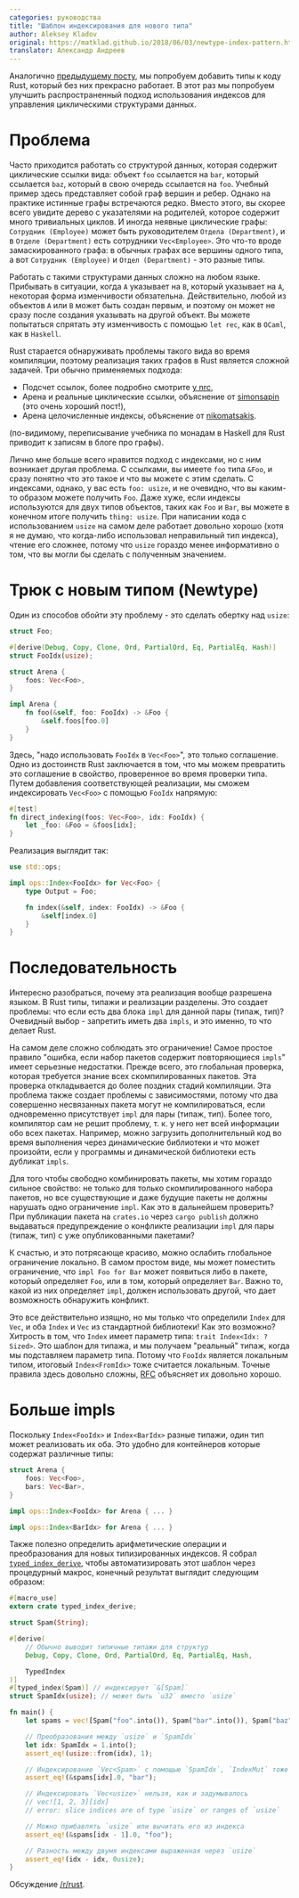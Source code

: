 ```yaml
---
categories: руководства
title: "Шаблон индексирования для нового типа"
author: Aleksey Kladov
original: https://matklad.github.io/2018/06/03/newtype-index-pattern.html
translator: Александр Андреев
---
```


Аналогично [предыдущему посту](https://matklad.github.io/2018/05/24/typed-key-pattern.html),
мы попробуем добавить типы к коду Rust, который без них прекрасно работает.
В этот раз мы попробуем улучшить распространенный подход использования
индексов для управления циклическими структурами данных.

<!--cut-->

# Проблема

Часто приходится работать со структурой данных, которая содержит циклические ссылки
вида: объект `foo` ссылается на `bar`, который ссылается `baz`,
который в свою очередь ссылается на `foo`.
Учебный пример здесь представляет собой граф вершин и ребер.
Однако на практике истинные графы встречаются редко.
Вместо этого, вы скорее всего увидите дерево с указателями на родителей,
которое содержит много тривиальных циклов.
И иногда неявные циклические графы: `Сотрудник (Employee)`
может быть руководителем `Отдела (Department)`,
и в `Отделе (Department)` есть сотрудники `Vec<Employee>`.
Это что-то вроде замаскированного графа: в обычных графах все вершины одного типа,
а вот `Сотрудник (Employee)` и `Отдел (Department)` - это разные типы.

Работать с такими структурами данных сложно на любом языке. Прибывать
в ситуации, когда `A` указывает на `B`, который указывает на `A`, некоторая
форма изменчивости обязательна. Действительно, любой из объектов `A` или `B` может быть
создан первым, и поэтому он может не сразу после
создания указывать на другой объект.
Вы можете попытаться спрятать эту изменчивость с помощью `let rec`, как в
`OCaml`, как в `Haskell`.

Rust старается обнаруживать проблемы такого вида во время компиляции,
поэтому реализация таких графов в Rust является сложной задачей.
Три обычно применяемых подхода:

  * Подсчет ссылок, более подробно смотрите [у nrc][rc],
  * Арена и реальные циклические ссылки, объяснение от
    [simonsapin][arena] (это очень хороший пост!),
  * Арена целочисленные индексы, объяснение от [nikomatsakis][idx].

[rc]: https://github.com/nrc/r4cppp/blob/master/graphs/README.md#rcrefcellnode
[arena]: https://exyr.org/2018/rust-arenas-vs-dropck/
[idx]: http://smallcultfollowing.com/babysteps/blog/2015/04/06/modeling-graphs-in-rust-using-vector-indices/

(по-видимому, переписывание учебника по монадам в Haskell для Rust
приводит к записям в блоге про графы).

Лично мне больше всего нравится подход с индексами, но с ним
возникает другая проблема. С ссылками, вы имеете
`foo` типа `&Foo`, и сразу понятно что это такое
и что вы можете с этим сделать. С индексами, однако, у вас есть `foo: usize`,
и не очевидно, что вы каким-то образом можете получить `Foo`.
Даже хуже, если индексы используются для двух типов объектов, таких как `Foo` и
`Bar`, вы можете в конечном итоге получить `thing: usize`. При написании кода с
использованием `usize` на самом деле работает довольно хорошо
(хотя я не думаю, что когда-либо использовал неправильный тип индекса),
чтение его сложнее, потому что `usize` гораздо менее информативно о том,
что вы могли бы сделать с полученным значением.

# Трюк с новым типом (Newtype)

Один из способов обойти эту проблему - это сделать обертку над `usize`:

```rust
struct Foo;

#[derive(Debug, Copy, Clone, Ord, PartialOrd, Eq, PartialEq, Hash)]
struct FooIdx(usize);

struct Arena {
    foos: Vec<Foo>,
}

impl Arena {
    fn foo(&self, foo: FooIdx) -> &Foo {
        &self.foos[foo.0]
    }
}
```

Здесь, "надо использовать `FooIdx` в `Vec<Foo>`", это только соглашение.
Одно из достоинств Rust заключается в том, что мы можем превратить это
соглашение в свойство, проверенное во время проверки типа. Путем добавления
соответствующей реализации, мы сможем индексировать `Vec<Foo>` с
помощью `FooIdx` напрямую:

```rust
#[test]
fn direct_indexing(foos: Vec<Foo>, idx: FooIdx) {
    let _foo: &Foo = &foos[idx];
}
```

Реализация выглядит так:

```rust
use std::ops;

impl ops::Index<FooIdx> for Vec<Foo> {
    type Output = Foo;

    fn index(&self, index: FooIdx) -> &Foo {
        &self[index.0]
    }
}
```

# Последовательность

Интересно разобраться, почему эта реализация вообще разрешена языком.
В Rust типы, типажи и реализации разделены.
Это создает проблемы: что если есть два блока `impl` для данной пары (типаж, тип)?
Очевидный выбор - запретить иметь два `impls`, и это именно, то что делает Rust.

На самом деле сложно соблюдать это ограничение! Самое простое правило
"ошибка, если набор пакетов содержит повторяющиеся `impls`"
имеет серьезные недостатки. Прежде всего, это глобальная проверка, которая
требуется знание всех скомпилированных пакетов. Эта проверка откладывается
до более поздних стадий компиляции. Эта проблема также создает проблемы с зависимостями,
потому что два совершенно несвязанных пакета могут не
компилироваться, если одновременно присутствует `impl` для пары (типаж, тип).
Более того, компилятор сам не решит проблему, т. к. у него нет всей информации обо всех пакетах.
Например, можно загрузить дополнительный код во время выполнения через динамические библиотеки
и что может произойти, если у программы и динамической библиотеки есть дубликат
`impls`.

Для того чтобы свободно комбинировать пакеты, мы хотим гораздо сильное свойство:
не только для только скомпилированного набора пакетов, но все существующие и
даже будущие пакеты не должны нарушать одно ограничение `impl`. Как это в дальнейшем проверить?
При публикации пакета на `crates.io` через `cargo publish` должно выдаваться предупреждение
о конфликте реализации `impl` для пары (типаж, тип) с уже опубликованными пакетами?

К счастью, и это потрясающе красиво, можно ослабить глобальное ограничение локально.
В самом простом виде, мы может поместить ограничение, что `impl Foo for Bar`
может появиться либо в пакете, который определяет `Foo`, или в том, который определяет
`Bar`. Важно то, какой из них определяет `impl`, должен использовать другой,
что дает возможность обнаружить конфликт.

Это все действительно изящно, но мы только что определили `Index` для
`Vec`, и оба `Index` и `Vec` из стандартной библиотеки! Как
это возможно? Хитрость в том, что `Index` имеет параметр типа:
`trait Index<Idx: ?Sized>`. Это шаблон для типажа, и мы получаем
"реальный" типаж, когда мы подставляем параметр типа. Потому что
`FooIdx` является локальным типом, итоговый `Index<FromIdx>` тоже
считается локальным. Точные правила здесь довольно сложны, [RFC][coh]
объясняет их довольно хорошо.

[coh]: https://github.com/rust-lang/rfcs/pull/2451

# Больше impls

Поскольку `Index<FooIdx>` и `Index<BarIdx>` разные типажи, один
тип может реализовать их оба. Это удобно для контейнеров
которые содержат различные типы:

```rust
struct Arena {
    foos: Vec<Foo>,
    bars: Vec<Bar>,
}

impl ops::Index<FooIdx> for Arena { ... }

impl ops::Index<BarIdx> for Arena { ... }
```

Также полезно определить арифметические операции и преобразования для
новых типизированных индексов.
Я собрал [`typed_index_derive`][crate], чтобы автоматизировать этот шаблон через
процедурный макрос, конечный результат выглядит следующим образом:

```rust
#[macro_use]
extern crate typed_index_derive;

struct Spam(String);

#[derive(
    // Обычно выводит типичные типажи для структур
    Debug, Copy, Clone, Ord, PartialOrd, Eq, PartialEq, Hash,

    TypedIndex
)]
#[typed_index(Spam)] // индексирует `&[Spam]`
struct SpamIdx(usize); // может быть `u32` вместо `usize`

fn main() {
    let spams = vec![Spam("foo".into()), Spam("bar".into()), Spam("baz".into())];

    // Преобразования между `usize` и `SpamIdx`
    let idx: SpamIdx = 1.into();
    assert_eq!(usize::from(idx), 1);

    // Индексирование `Vec<Spam>` с помощью `SpamIdx`, `IndexMut` тоже работает
    assert_eq!(&spams[idx].0, "bar");

    // Индексировать `Vec<usize>` нельзя, как и задумывалось
    // vec![1, 2, 3][idx]
    // error: slice indices are of type `usize` or ranges of `usize`

    // Можно прибавлять `usize` или вычитать его из индекса
    assert_eq!(&spams[idx - 1].0, "foo");

    // Разность между двумя индексами выраженная через `usize`
    assert_eq!(idx - idx, 0usize);
}
```

[crate]: https://crates.io/crates/typed_index_derive

Обсуждение [/r/rust](https://www.reddit.com/r/rust/comments/8ohaj4/blog_post_newtype_index_pattern/).
